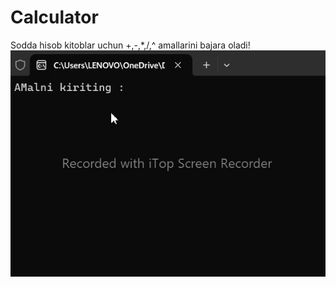 # Calculator
Sodda hisob kitoblar uchun 
+,-,*,/,^ amallarini bajara oladi!
![Alt text](20240319_055935_edit1-ezgif.com-video-to-gif-converter.gif)